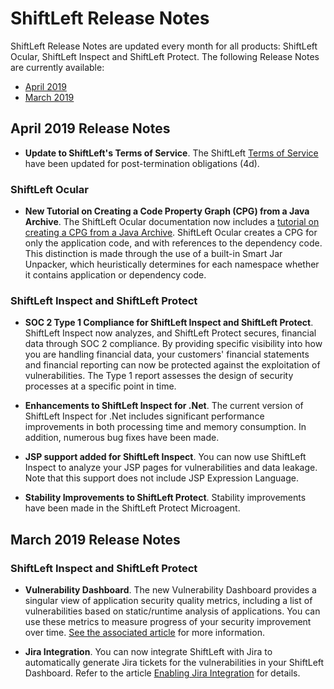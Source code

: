 # ShiftLeft Release Notes

ShiftLeft Release Notes are updated every month for all products: ShiftLeft Ocular, ShiftLeft Inspect and ShiftLeft Protect. The following Release Notes are currently available:

* [April 2019](#april-2019-release-notes)
* [March 2019](#march-2019-release-notes)


## April 2019 Release Notes

* **Update to ShiftLeft's Terms of Service**. The ShiftLeft [Terms of Service](https://www.shiftleft.io/terms/) have been updated for post-termination obligations (4d). 

### ShiftLeft Ocular

* **New Tutorial on Creating a Code Property Graph (CPG) from a Java Archive**. The ShiftLeft Ocular documentation now includes a [tutorial on creating a CPG from a Java Archive](../using-ocular/tutorials/cpgcreate.md). ShiftLeft Ocular creates a CPG for only the application code, and with references to the dependency code. This distinction is made through the use of a built-in Smart Jar Unpacker, which heuristically determines for each namespace whether it contains application or dependency code.

### ShiftLeft Inspect and ShiftLeft Protect

* **SOC 2 Type 1 Compliance for ShiftLeft Inspect and ShiftLeft Protect**. ShiftLeft Inspect now analyzes, and ShiftLeft Protect secures, financial data through SOC 2 compliance. By providing specific visibility into how you are handling financial data, your customers' financial statements and financial reporting can now be protected against the exploitation of vulnerabilities. The Type 1 report assesses the design of security processes at a specific point in time.

* **Enhancements to ShiftLeft Inspect for .Net**. The current version of ShiftLeft Inspect for .Net includes significant performance improvements in both processing time and memory consumption. In addition, numerous bug fixes have been made.

* **JSP support added for ShiftLeft Inspect**. You can now use ShiftLeft Inspect to analyze your JSP pages for vulnerabilities and data leakage. Note that this support does not include JSP Expression Language.

* **Stability Improvements to ShiftLeft Protect**. Stability improvements have been made in the ShiftLeft Protect Microagent.


## March 2019 Release Notes

### ShiftLeft Inspect and ShiftLeft Protect

* **Vulnerability Dashboard**. The new Vulnerability Dashboard provides a singular view of application security quality metrics, including a list of vulnerabilities based on static/runtime analysis of applications. You can use these metrics to measure progress of your security improvement over time. [See the associated article](../using-inspect-protect/using-workflow/vulnerability-dashboard.md) for more information.

* **Jira Integration**. You can now integrate ShiftLeft with Jira to automatically generate Jira tickets for the vulnerabilities in your ShiftLeft Dashboard. Refer to the article [Enabling Jira Integration](../using-inspect-protect/using-workflow/jira-integration.md) for details.
